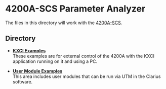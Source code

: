 # 4200A-SCS Parameter Analyzer

The files in this directory will work with the [4200A-SCS](https://www.tek.com/en/products/keithley/4200a-scs-parameter-analyzer). 

## Directory

* **[KXCI Examples](./KXCI_Examples/)**  
These examples are for external control of the 4200A with the KXCI application running on it and using a PC.

* **[User Module Examples](./User_Module_Examples/)**  
This area includes user modules that can be run via UTM in the Clarius software. 
